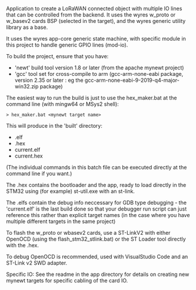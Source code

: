 Application to create a LoRaWAN connected object with multiple IO lines that can be controlled from the backend.
It uses the wyres w_proto or w_basev2 cards BSP (selected in the target), and the wyres generic utility library as a base.

It uses the wyres app-core generic state machine, with specific module in this project to handle generic GPIO lines (mod-io).

To build the project, ensure that you have:
 - 'newt' build tool version 1.8 or later (from the apache mynewt project)
 - 'gcc' tool set for cross-compile to arm (gcc-arm-none-eabi package, version 2.35 or later : eg the gcc-arm-none-eabi-9-2019-q4-major-win32.zip package)

The easiest way to run the build is just to use the hex_maker.bat at the command line (with mingw64 or MSys2 shell):
```
> hex_maker.bat <mynewt target name>
```

This will produce in the 'built' directory:
 - <targetname>.elf
 - <targetname>.hex
 - current.elf
 - current.hex
 
(The individual commands in this batch file can be executed directly at the command line if you want.)

The .hex contains the bootloader and the app, ready to load directly in the STM32 using (for example) st-util.exe with an st-link. 

The .elfs contain the debug info neccessary for GDB type debugging - the 'current.elf' is the last build done so that your debugger run script can just 
reference this rather than explicit target names (in the case where you have multiple different targets in the same project)

To flash the w_proto or wbasev2 cards, use a ST-LinkV2 with either OpenOCD (using the flash_stm32_stlink.bat) or the ST Loader tool directly with the .hex.

To debug OpenOCD is recommended, used with VisualStudio Code and an ST-Link v2 SWD adapter.

Specific IO:
See the readme in the app directory for details on creating new mynewt targets for specific cabling of the card IO.
